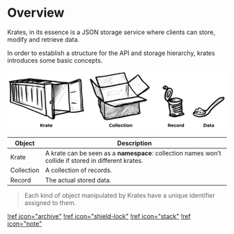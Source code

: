 # Overview

Krates, in its essence is a JSON storage service where clients can store, modify and retrieve data.

In order to establish a structure for the API and storage hierarchy, krates introduces some basic concepts.

![Storage Hierarchy](../assets/concept.png)

| Object     | Description                                                                                           |
| ---------- | ----------------------------------------------------------------------------------------------------- |
| Krate      | A krate can be seen as a **namespace**: collection names won’t collide if stored in different krates. |
| Collection | A collection of records.                                                                              |
| Record     | The actual stored data.                                                                               |

> Each kind of object manipulated by Krates have a unique identifier assigned to them.

[!ref icon="archive"](../concepts/krate.md)
[!ref icon="shield-lock"](../concepts/protected-krate.md)
[!ref icon="stack"](../concepts/collection.md)
[!ref icon="note"](../concepts/record.md)
